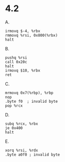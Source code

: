 # 4.2

A.

```x86asm
irmovq $-4, %rbx
rmmovq %rsi, 0x800(%rbx)
halt
```

B.

```x86asm
pushq %rsi
call 0x20c
halt
irmovq $10, %rbx
ret
```

C.

```x86asm
mrmovq 0x7(%rbp), %rbp
nop
.byte f0  ; invalid byte
pop %rcx
```

D.

```x86asm
subq %rcx, %rbx
je 0x400
halt
```

E.

```x86asm
xorq %rsi, %rdx
.byte a0f0 ; invalid byte
```
